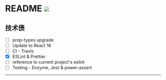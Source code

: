 # README [![][Badges: Travis CI]][Links: Travis CI]

## 技术债

* [ ] prop-types upgrade 
* [ ] Update to React 16
* [ ] CI - Travis
* [x] ESLint & Prettier
* [ ] reference to current project's eslint  
* [ ] Testing - Enzyme, Jest & power-assert

---

[Badges: Travis CI]: https://travis-ci.org/linesh-simplicity/basic-react.svg?branch=master
[Links: Travis CI]: https://travis-ci.org/linesh-simplicity/basic-react
